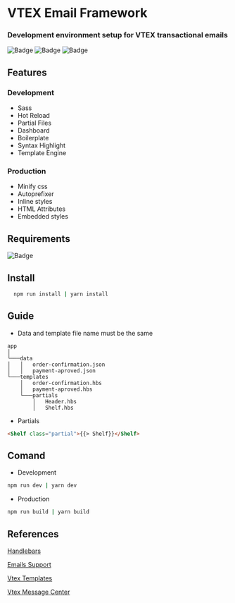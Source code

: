 # VTEX Email Framework
### Development environment setup for VTEX transactional emails
![Badge](https://img.shields.io/badge/license-MIT-brightgreen) ![Badge](https://img.shields.io/github/package-json/v/crisfeit/vtex-email-framework) ![Badge](https://img.shields.io/github/issues/CrisFeit/vtex-email-framework)
##  Features
### Development
* Sass
* Hot Reload
* Partial Files
* Dashboard
* Boilerplate
* Syntax Highlight
* Template Engine
### Production
* Minify css
* Autoprefixer
* Inline styles
* HTML Attributes
* Embedded styles
## Requirements
![Badge](https://img.shields.io/badge/%20node-%20%3E%3D_14-brightgreen?logo=node.js)
## Install
```bash
  npm run install | yarn install
```
## Guide
* Data and template file name must be the same
```
app
│
└───data
│   │   order-confirmation.json
│   │   payment-aproved.json
└───templates
    │   order-confirmation.hbs
    │   payment-aproved.hbs
    └───partials
        │   Header.hbs
        │   Shelf.hbs
```
* Partials
```html
<Shelf class="partial">{{> Shelf}}</Shelf>
```
## Comand
- Development
```bash
npm run dev | yarn dev
```
- Production
```bash
npm run build | yarn build
```
## References
[Handlebars](https://handlebarsjs.com/)  

[Emails Support](https://www.campaignmonitor.com/css/)  

[Vtex Templates](https://help.vtex.com/tutorial/list-of-e-mail-templates-in-the-message-center--3g2S2kqBOoSGcCaqMYK2my)  

[Vtex Message Center](https://help.vtex.com/en/tracks/transactional-emails--6IkJwttMw5T84mlY9RifRP/5uvq01BDu6nnDEJpseR1aH)


